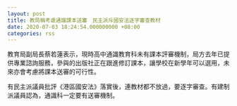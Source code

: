 ```yaml
---
layout: post
title: 教局稱考慮通識課本送審　民主派斥國安法逐字審查教材
date: 2020-07-03 18:24:54.000000000 +08:00
categories: rss
---
```


教育局副局長蔡若蓮表示，現時高中通識教育科未有課本評審機制，局方去年已提供專業諮詢服務，參與的出版社正在跟進修訂課本，讓學校在新學年可以選用，未來亦會考慮將課本送審的可行性。

有民主派議員批評《港區國安法》落實後，連教材都不放過，要逐字審查。有建制派議員認為，通識科一定要有送審機制。
